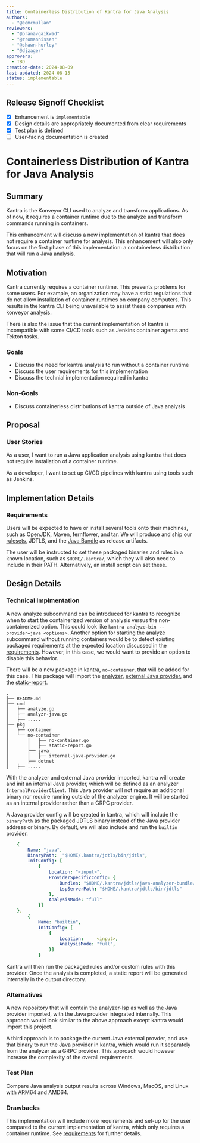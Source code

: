```yaml
---
title: Containerless Distribution of Kantra for Java Analysis
authors:
  - "@eemcmullan"
reviewers:
  - "@pranavgaikwad"
  - "@rromannissen"
  - "@shawn-hurley"
  - "@djzager"
approvers:
  - TBD
creation-date: 2024-08-09
last-updated: 2024-08-15
status: implementable
---
```


## Release Signoff Checklist

- [x] Enhancement is `implementable`
- [x] Design details are appropriately documented from clear requirements
- [x] Test plan is defined
- [ ] User-facing documentation is created

# Containerless Distribution of Kantra for Java Analysis

## Summary

Kantra is the Konveyor CLI used to analyze and transform applications. As of now, it requires a container runtime due to the analyze and transform commands running in containers. 

This enhancement will discuss a new implementation of kantra that does not require a container runtime for analysis. This enhancement will also only focus on the first phase of this implementation: a containerless distribution that will run a Java analysis. 

## Motivation

Kantra currently requires a container runtime. This presents problems for some users. 
For example, an organization may have a strict regulations that do not allow installation of container runtimes on company computers. This results in the kantra CLI being unavailable to assist these companies with konveyor analysis.

There is also the issue that the current implementation of kantra is incompatible with some CI/CD tools such as Jenkins container agents and Tekton tasks.

### Goals

- Discuss the need for kantra analysis to run without a container runtime
- Discuss the user requirements for this implementation
- Discuss the technial implementation required in kantra

### Non-Goals

- Discuss containerless distributions of kantra outside of Java analysis

## Proposal

### User Stories 

As a user, I want to run a Java application analysis using kantra that does not require installation of a container runtime.

As a developer, I want to set up CI/CD pipelines with kantra using tools such as Jenkins.

## Implementation Details

### Requirements

Users will be expected to have or install several tools onto their machines, such as OpenJDK, Maven, fernflower, and tar. We will produce and ship our [rulesets](https://github.com/konveyor/rulesets/), JDTLS, and the [Java Bundle](https://github.com/konveyor/java-analyzer-bundle) as release artifacts.

The user will be instructed to set these packaged binaries and rules in a known location, such as `$HOME/.kantra/`, which they will also need to include in their PATH. Alternatively, an install script can set these.

## Design Details

### Technical Implmentation

A new analyze subcommand can be introduced for kantra to recognize when to start the containerized version of analysis versus the non-containerized option. This could look like `kantra analyze-bin --provider=java <options>`. Another option for starting the analyze subcommand without running containers would be to detect existing packaged requirements at the expected location discussed in the [requirements](#requirements). However, in this case, we would want to provide an option to disable this behavior.

There will be a new package in kantra, `no-container`, that will be added for this case. This package will import the [analyzer](https://github.com/konveyor/analyzer-lsp), [external Java provider](https://github.com/konveyor/analyzer-lsp/tree/main/external-providers/java-external-provider), and the [static-report](https://github.com/konveyor/static-report). 

```
.
├── README.md
├── cmd
│   ├── analyze.go
│   ├── analyzr-java.go
│   ├── .....
├── pkg
│   ├── container
│   └── no-container
│       │   ├── no-container.go
│       │   ├── static-report.go
│       ├── java
│       │   ├── internal-java-provider.go
│       ├── dotnet
│   ├── .....
```

With the analyzer and external Java provider imported, kantra will create and init an internal Java provider, which will be defined as an analyzer `InternalProviderClient`. This Java provider will not require an additional binary nor require running outside of the analyzer engine. It will be started as an internal provider rather than a GRPC provider.

A Java provider config will be created in kantra, which will include the `binaryPath` as the packaged JDTLS binary instead of the Java provider address or binary. By default, we will also include and run the `builtin` provider.

```yaml
    {
        Name: "java",
        BinaryPath:  "$HOME/.kantra/jdtls/bin/jdtls",
        InitConfig: [
            {
                Location: "<input>",
                ProviderSpecificConfig: {
                    Bundles: "$HOME/.kantra/jdtls/java-analyzer-bundle/java-analyzer-bundle.core/target/java-analyzer-bundle.core-1.0.0-SNAPSHOT.jar",
                    LspServerPath: "$HOME/.kantra/jdtls/bin/jdtls"
                },
                AnalysisMode: "full"
            }]
    },
		{
			Name: "builtin",
			InitConfig: [
				{
					Location:     <input>,
					AnalysisMode: "full",
				}]
			}
```

Kantra will then run the packaged rules and/or custom rules with this provider. Once the analysis is completed, a static report will be generated internally in the output directory.

### Alternatives

A new repository that will contain the analyzer-lsp as well as the Java provider imported, with the Java provider integrated internally. This approach would look similar to the above approach except kantra would import this project.

A third approach is to package the current Java external provder, and use that binary to run the Java provider in kantra, which would run it separately from the analyzer as a GRPC provider. This approach would however increase the complexity of the overall requirements.

### Test Plan

Compare Java analysis output results across Windows, MacOS, and Linux with ARM64 and AMD64.

### Drawbacks

This implementation will include more requirements and set-up for the user compared to the current implementation of kantra, which only requires a container runtime. See [requirements](#requirements) for further details.
